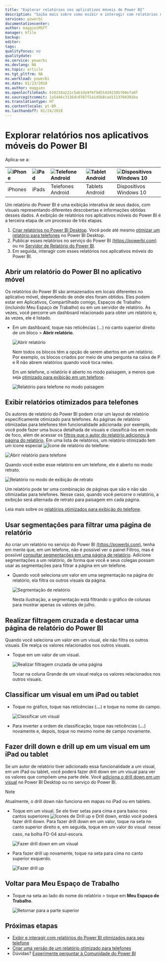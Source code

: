 ```yaml
---
title: "Explorar relatórios nos aplicativos móveis do Power BI"
description: "Saiba mais sobre como exibir e interagir com relatórios nos aplicativos móveis do Power BI no telefone ou tablet. Você cria relatórios no serviço do Power BI ou Power BI Desktop e interage com eles nos aplicativos móveis. "
services: powerbi
documentationcenter: 
author: maggiesMSFT
manager: kfile
backup: 
editor: 
tags: 
qualityfocus: no
qualitydate: 
ms.service: powerbi
ms.devlang: NA
ms.topic: article
ms.tgt_pltfrm: NA
ms.workload: powerbi
ms.date: 01/23/2018
ms.author: maggies
ms.openlocfilehash: 610234a221c5ab1de976f9d554292395760efa0f
ms.sourcegitcommit: 1a5446c3136dc0787f2a1d5b8cad1113704301ba
ms.translationtype: HT
ms.contentlocale: pt-BR
ms.lasthandoff: 01/24/2018
---
```

# <a name="explore-reports-in-the-power-bi-mobile-apps"></a>Explorar relatórios nos aplicativos móveis do Power BI
Aplica-se a:

| ![iPhone](media/mobile-reports-in-the-mobile-apps/ios-logo-40-px.png) | ![iPad](media/mobile-reports-in-the-mobile-apps/ios-logo-40-px.png) | ![Telefone Android](media/mobile-reports-in-the-mobile-apps/android-logo-40-px.png) | ![Tablet Android](media/mobile-reports-in-the-mobile-apps/android-logo-40-px.png) | ![Dispositivos Windows 10](media/mobile-reports-in-the-mobile-apps/win-10-logo-40-px.png) |
|:--- |:--- |:--- |:--- |:--- |
| iPhones |iPads |Telefones Android |Tablets Android |Dispositivos Windows 10 |

Um relatório do Power BI é uma exibição interativa de seus dados, com visuais representando diferentes descobertas e informações obtidas desses dados. A exibição de relatórios nos aplicativos móveis do Power BI é a terceira etapa de um processo de três etapas.

1. [Criar relatórios no Power BI Desktop](desktop-report-view.md). Você pode até mesmo [otimizar um relatório para telefones](mobile-apps-view-phone-report.md) no Power BI Desktop. 
2. Publicar esses relatórios no serviço do Power BI [(https://powerbi.com)](https://powerbi.com) ou no [Servidor de Relatório do Power BI](report-server/get-started.md).  
3. Em seguida, interagir com esses relatórios nos aplicativos móveis do Power BI.

## <a name="open-a-power-bi-report-in-the-mobile-app"></a>Abrir um relatório do Power BI no aplicativo móvel
Os relatórios do Power BI são armazenados em locais diferentes no aplicativo móvel, dependendo de onde eles foram obtidos. Eles podem estar em Aplicativos, Compartilhado comigo, Espaços de Trabalho (incluindo Meu Espaço de Trabalho) ou em um servidor de relatório. Às vezes, você percorre um dashboard relacionado para obter um relatório e, às vezes, ele é listado.

* Em um dashboard, toque nas reticências (...) no canto superior direito de um bloco > **Abrir relatório**.
  
  ![Abrir relatório](media/mobile-reports-in-the-mobile-apps/power-bi-android-open-report-tile.png)
  
  Nem todos os blocos têm a opção de serem abertos em um relatório. Por exemplo, os blocos criados por meio de uma pergunta na caixa de P e R não abrem relatórios quando você toca neles. 
  
  Em um telefone, o relatório é aberto no modo paisagem, a menos que seja [otimizado para exibição em um telefone](mobile-reports-in-the-mobile-apps.md#view-reports-optimized-for-phones).
  
  ![Relatório para telefone no modo paisagem](media/mobile-reports-in-the-mobile-apps/power-bi-iphone-report-landscape.png)

## <a name="view-reports-optimized-for-phones"></a>Exibir relatórios otimizados para telefones
Os autores de relatório do Power BI podem criar um layout de relatório especificamente otimizado para telefones. As páginas de relatório otimizadas para telefones têm funcionalidade adicionada: por exemplo, você pode fazer uma busca detalhada de visuais e classificá-los em modo de foco, além de acessar os [filtros que o autor do relatório adicionou à página do relatório](mobile-apps-view-phone-report.md#filter-the-report-page-on-a-phone). Em uma lista de relatórios, um relatório otimizado tem um ícone especial ![Ícone de relatório do telefone](media/mobile-reports-in-the-mobile-apps/power-bi-phone-report-icon.png):

![Abrir relatório para telefone](media/mobile-reports-in-the-mobile-apps/power-bi-android-phone-report.png)

Quando você exibe esse relatório em um telefone, ele é aberto no modo retrato.

![Relatório no modo de exibição de retrato](media/mobile-reports-in-the-mobile-apps/07-power-bi-phone-report-portrait.png)

 Um relatório pode ter uma combinação de páginas que são e não são otimizadas para telefones. Nesse caso, quando você percorre o relatório, a exibição será alternada de retrato para paisagem em cada página.

Leia mais sobre os [relatórios otimizados para exibição do telefone](mobile-apps-view-phone-report.md).

## <a name="use-slicers-to-filter-a-report-page"></a>Usar segmentações para filtrar uma página de relatório
Ao criar um relatório no serviço do Power BI [(https://powerbi.com)](https://powerbi.com), tenha em mente que, em um telefone, não é possível ver o painel Filtros, mas é possível [consultar segmentações em uma página de relatório](power-bi-visualization-slicers.md). Adicione segmentações a um relatório, de forma que você e seus colegas possam usar as segmentações para filtrar a página em um telefone.

* Quando você seleciona um valor em uma segmentação na página do relatório, ela filtra os outros visuais da página.
  
  ![Segmentação de relatório](media/mobile-reports-in-the-mobile-apps/power-bi-android-tablet-report-slicer.png)
  
  Nesta ilustração, a segmentação está filtrando o gráfico de colunas para mostrar apenas os valores de julho.

## <a name="cross-filter-and-highlight-a-power-bi-report-page"></a>Realizar filtragem cruzada e destacar uma página de relatório do Power BI
Quando você seleciona um valor em um visual, ele não filtra os outros visuais. Ele realça os valores relacionados nos outros visuais.

* Toque em um valor de um visual.
  
  ![Realizar filtragem cruzada de uma página](media/mobile-reports-in-the-mobile-apps/power-bi-android-tablet-report-highlight.png)
  
  Tocar na coluna Grande de um visual realça os valores relacionados nos outros visuais. 

## <a name="sort-a-visual-on-an-ipad-or-a-tablet"></a>Classificar um visual em um iPad ou tablet
* Toque no gráfico, toque nas reticências (**...**) e toque no nome do campo.
  
   ![Classificar um visual](media/mobile-reports-in-the-mobile-apps/power-bi-android-tablet-report-sort.png)
* Para inverter a ordem de classificação, toque nas reticências (**...**) novamente e, depois, toque no mesmo nome de campo novamente.

## <a name="drill-down-and-up-in-a-visual-on-an-ipad-or-a-tablet"></a>Fazer drill down e drill up em um visual em um iPad ou tablet
Se um autor de relatório tiver adicionado essa funcionalidade a um visual, em um iPad ou tablet, você poderá fazer drill down em um visual para ver os valores que compõem uma parte dele. Você [adiciona o drill down em um visual](power-bi-visualization-drill-down.md) no Power BI Desktop ou no serviço do Power BI. 

> [!NOTE]
> Atualmente, o drill down não funciona em mapas no iPad ou em tablets.
> 
> 

* Toque em um visual. Se ele tiver setas para cima e para baixo nos cantos superiores ![Ícones de Drill up e Drill down](media/mobile-reports-in-the-mobile-apps/power-bi-mobile-drill-up-down.png), então você poderá fazer drill down. Para fazer drill down em um valor, toque na seta no canto superior direito e, em seguida, toque em um valor do visual &#151; nesse caso, na bolha FD-04 azul-escura.
  
  ![Fazer drill down em um visual](media/mobile-reports-in-the-mobile-apps/power-bi-mobile-drill-down-one.png)
* Para fazer drill up novamente, toque na seta para cima no canto superior esquerdo.
  
  ![Fazer drill up](media/mobile-reports-in-the-mobile-apps/power-bi-mobile-drill-up.png)

## <a name="go-back-to-my-workspace"></a>Voltar para Meu Espaço de Trabalho
* Toque na seta ao lado do nome do relatório > toque em **Meu Espaço de Trabalho**.
  
  ![Retornar para a parte superior](media/mobile-reports-in-the-mobile-apps/power-bi-iphone-report-back.png)

## <a name="next-steps"></a>Próximas etapas
* [Exibir e interagir com relatórios do Power BI otimizados para seu telefone](mobile-apps-view-phone-report.md)
* [Criar uma versão de um relatório otimizado para telefones](desktop-create-phone-report.md)
* Dúvidas? [Experimente perguntar à Comunidade do Power BI](http://community.powerbi.com/)

